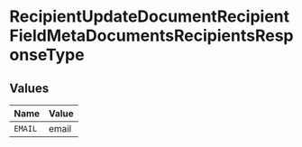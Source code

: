 # RecipientUpdateDocumentRecipientFieldMetaDocumentsRecipientsResponseType


## Values

| Name    | Value   |
| ------- | ------- |
| `EMAIL` | email   |